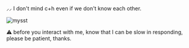  ⸝⸝ I don't mind c+h even if we don't know each other. 

                

  ![mysst](https://github.com/user-attachments/assets/0c4898aa-ce34-4e14-9689-d8956ac861ff)



⚠︎ before you interact with me, know that I can be slow in responding, please be patient, thanks.
